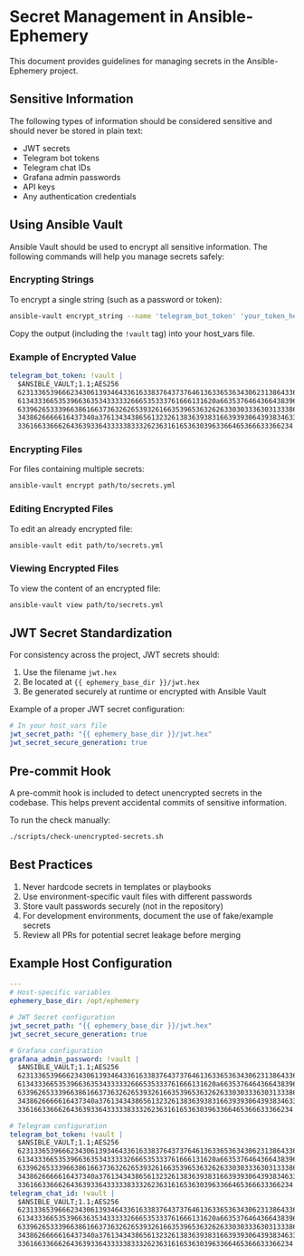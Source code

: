 # Secret Management in Ansible-Ephemery

This document provides guidelines for managing secrets in the Ansible-Ephemery project.

## Sensitive Information

The following types of information should be considered sensitive and should never be stored in plain text:

- JWT secrets
- Telegram bot tokens
- Telegram chat IDs
- Grafana admin passwords
- API keys
- Any authentication credentials

## Using Ansible Vault

Ansible Vault should be used to encrypt all sensitive information. The following commands will help you manage secrets safely:

### Encrypting Strings

To encrypt a single string (such as a password or token):

```bash
ansible-vault encrypt_string --name 'telegram_bot_token' 'your_token_here'
```

Copy the output (including the `!vault` tag) into your host_vars file.

### Example of Encrypted Value

```yaml
telegram_bot_token: !vault |
  $ANSIBLE_VAULT;1.1;AES256
  62313365396662343061393464336163383764373764613633653634306231386433626436623361
  6134333665353966363534333332666535333761666131620a663537646436643839616531643561
  63396265333966386166373632626539326166353965363262633030333630313338646335303630
  3438626666616437340a376134343865613232613836393831663939306439383463363461363436
  33616633666264363933643333383332623631616536303963366465366633366234
```

### Encrypting Files

For files containing multiple secrets:

```bash
ansible-vault encrypt path/to/secrets.yml
```

### Editing Encrypted Files

To edit an already encrypted file:

```bash
ansible-vault edit path/to/secrets.yml
```

### Viewing Encrypted Files

To view the content of an encrypted file:

```bash
ansible-vault view path/to/secrets.yml
```

## JWT Secret Standardization

For consistency across the project, JWT secrets should:

1. Use the filename `jwt.hex`
2. Be located at `{{ ephemery_base_dir }}/jwt.hex`
3. Be generated securely at runtime or encrypted with Ansible Vault

Example of a proper JWT secret configuration:

```yaml
# In your host_vars file
jwt_secret_path: "{{ ephemery_base_dir }}/jwt.hex"
jwt_secret_secure_generation: true
```

## Pre-commit Hook

A pre-commit hook is included to detect unencrypted secrets in the codebase. This helps prevent accidental commits of sensitive information.

To run the check manually:

```bash
./scripts/check-unencrypted-secrets.sh
```

## Best Practices

1. Never hardcode secrets in templates or playbooks
2. Use environment-specific vault files with different passwords
3. Store vault passwords securely (not in the repository)
4. For development environments, document the use of fake/example secrets
5. Review all PRs for potential secret leakage before merging

## Example Host Configuration

```yaml
---
# Host-specific variables
ephemery_base_dir: /opt/ephemery

# JWT Secret configuration
jwt_secret_path: "{{ ephemery_base_dir }}/jwt.hex"
jwt_secret_secure_generation: true

# Grafana configuration
grafana_admin_password: !vault |
  $ANSIBLE_VAULT;1.1;AES256
  62313365396662343061393464336163383764373764613633653634306231386433626436623361
  6134333665353966363534333332666535333761666131620a663537646436643839616531643561
  63396265333966386166373632626539326166353965363262633030333630313338646335303630
  3438626666616437340a376134343865613232613836393831663939306439383463363461363436
  33616633666264363933643333383332623631616536303963366465366633366234

# Telegram configuration
telegram_bot_token: !vault |
  $ANSIBLE_VAULT;1.1;AES256
  62313365396662343061393464336163383764373764613633653634306231386433626436623361
  6134333665353966363534333332666535333761666131620a663537646436643839616531643561
  63396265333966386166373632626539326166353965363262633030333630313338646335303630
  3438626666616437340a376134343865613232613836393831663939306439383463363461363436
  33616633666264363933643333383332623631616536303963366465366633366234
telegram_chat_id: !vault |
  $ANSIBLE_VAULT;1.1;AES256
  62313365396662343061393464336163383764373764613633653634306231386433626436623361
  6134333665353966363534333332666535333761666131620a663537646436643839616531643561
  63396265333966386166373632626539326166353965363262633030333630313338646335303630
  3438626666616437340a376134343865613232613836393831663939306439383463363461363436
  33616633666264363933643333383332623631616536303963366465366633366234
``` 